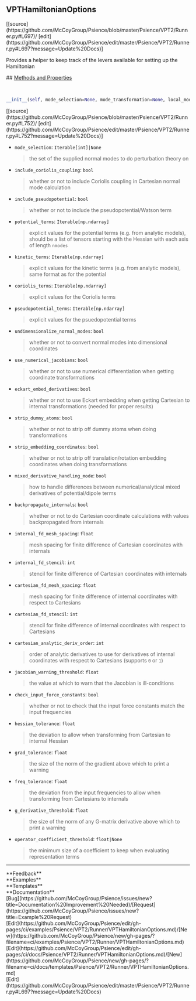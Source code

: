 ## <a id="Psience.VPT2.Runner.VPTHamiltonianOptions">VPTHamiltonianOptions</a> 

<div class="docs-source-link" markdown="1">
[[source](https://github.com/McCoyGroup/Psience/blob/master/Psience/VPT2/Runner.py#L697)/
[edit](https://github.com/McCoyGroup/Psience/edit/master/Psience/VPT2/Runner.py#L697?message=Update%20Docs)]
</div>

Provides a helper to keep track of the levers available for
setting up the Hamiltonian







<div class="collapsible-section">
 <div class="collapsible-section collapsible-section-header" markdown="1">
## <a class="collapse-link" data-toggle="collapse" href="#methods" markdown="1"> Methods and Properties</a> <a class="float-right" data-toggle="collapse" href="#methods"><i class="fa fa-chevron-down"></i></a>
 </div>
 <div class="collapsible-section collapsible-section-body collapse show" id="methods" markdown="1">
 
<a id="Psience.VPT2.Runner.VPTHamiltonianOptions.__init__" class="docs-object-method">&nbsp;</a> 
```python
__init__(self, mode_selection=None, mode_transformation=None, local_mode_couplings=None, local_mode_coupling_order=None, full_surface_mode_selection=None, include_potential=None, include_gmatrix=None, include_coriolis_coupling=None, include_pseudopotential=None, include_only_mode_couplings=None, potential_terms=None, kinetic_terms=None, coriolis_terms=None, pseudopotential_terms=None, include_dipole=None, dipole_terms=None, dipole_derivatives=None, undimensionalize_normal_modes=None, use_numerical_jacobians=None, eckart_embed_derivatives=None, eckart_embed_planar_ref_tolerance=None, strip_dummy_atoms=None, strip_embedding_coordinates=None, mixed_derivative_handling_mode=None, backpropagate_internals=None, direct_propagate_cartesians=None, zero_mass_term=None, internal_fd_mesh_spacing=None, internal_fd_stencil=None, cartesian_fd_mesh_spacing=None, cartesian_fd_stencil=None, cartesian_analytic_deriv_order=None, cartesian_by_internal_derivative_method=None, internal_by_cartesian_order=None, cartesian_by_internal_order=None, jacobian_warning_threshold=None, check_input_force_constants=None, hessian_tolerance=None, grad_tolerance=None, freq_tolerance=None, g_derivative_threshold=None, gmatrix_tolerance=None, use_internal_modes=None, use_cartesian_kinetic_energy=None, operator_coefficient_threshold=None, imaginary_frequency_handling_mode=None): 
```
<div class="docs-source-link" markdown="1">
[[source](https://github.com/McCoyGroup/Psience/blob/master/Psience/VPT2/Runner.py#L752)/
[edit](https://github.com/McCoyGroup/Psience/edit/master/Psience/VPT2/Runner.py#L752?message=Update%20Docs)]
</div>

  - `mode_selection`: `Iterable[int]|None`
    > the set of the supplied normal modes to do perturbation theory on
  - `include_coriolis_coupling`: `bool`
    > whether or not to include Coriolis coupling in Cartesian normal mode calculation
  - `include_pseudopotential`: `bool`
    > whether or not to include the pseudopotential/Watson term
  - `potential_terms`: `Iterable[np.ndarray]`
    > explicit values for the potential terms (e.g. from analytic models), should be a list of tensors starting with the Hessian with each axis of length `nmodes`
  - `kinetic_terms`: `Iterable[np.ndarray]`
    > explicit values for the kinetic terms (e.g. from analytic models), same format as for the potential
  - `coriolis_terms`: `Iterable[np.ndarray]`
    > explicit values for the Coriolis terms
  - `pseudopotential_terms`: `Iterable[np.ndarray]`
    > explicit values for the psuedopotential terms
  - `undimensionalize_normal_modes`: `bool`
    > whether or not to convert normal modes into dimensional coordinates
  - `use_numerical_jacobians`: `bool`
    > whether or not to use numerical differentiation when getting coordinate transformations
  - `eckart_embed_derivatives`: `bool`
    > whether or not to use Eckart embedding when getting Cartesian to internal transformations (needed for proper results)
  - `strip_dummy_atoms`: `bool`
    > whether or not to strip off dummy atoms when doing transformations
  - `strip_embedding_coordinates`: `bool`
    > whether or not to strip off translation/rotation embedding coordinates when doing transformations
  - `mixed_derivative_handling_mode`: `bool`
    > how to handle differences between numerical/analytical mixed derivatives of potential/dipole terms
  - `backpropagate_internals`: `bool`
    > whether or not to do Cartesian coordinate calculations with values backpropagated from internals
  - `internal_fd_mesh_spacing`: `float`
    > mesh spacing for finite difference of Cartesian coordinates with internals
  - `internal_fd_stencil`: `int`
    > stencil for finite difference of Cartesian coordinates with internals
  - `cartesian_fd_mesh_spacing`: `float`
    > mesh spacing for finite difference of internal coordinates with respect to Cartesians
  - `cartesian_fd_stencil`: `int`
    > stencil for finite difference of internal coordinates with respect to Cartesians
  - `cartesian_analytic_deriv_order`: `int`
    > order of analytic derivatives to use for derivatives of internal coordinates with respect to Cartesians (supports `0` or `1`)
  - `jacobian_warning_threshold`: `float`
    > the value at which to warn that the Jacobian is ill-conditions
  - `check_input_force_constants`: `bool`
    > whether or not to check that the input force constants match the input frequencies
  - `hessian_tolerance`: `float`
    > the deviation to allow when transforming from Cartesian to internal Hessian
  - `grad_tolerance`: `float`
    > the size of the norm of the gradient above which to print a warning
  - `freq_tolerance`: `float`
    > the deviation from the input frequencies to allow when transforming from Cartesians to internals
  - `g_derivative_threshold`: `float`
    > the size of the norm of any G-matrix derivative above which to print a warning
  - `operator_coefficient_threshold`: `float|None`
    > the minimum size of a coefficient to keep when evaluating representation terms
 </div>
</div>












---


<div markdown="1" class="text-secondary">
<div class="container">
  <div class="row">
   <div class="col" markdown="1">
**Feedback**   
</div>
   <div class="col" markdown="1">
**Examples**   
</div>
   <div class="col" markdown="1">
**Templates**   
</div>
   <div class="col" markdown="1">
**Documentation**   
</div>
   <div class="col" markdown="1">
   
</div>
   <div class="col" markdown="1">
   
</div>
   <div class="col" markdown="1">
   
</div>
</div>
  <div class="row">
   <div class="col" markdown="1">
[Bug](https://github.com/McCoyGroup/Psience/issues/new?title=Documentation%20Improvement%20Needed)/[Request](https://github.com/McCoyGroup/Psience/issues/new?title=Example%20Request)   
</div>
   <div class="col" markdown="1">
[Edit](https://github.com/McCoyGroup/Psience/edit/gh-pages/ci/examples/Psience/VPT2/Runner/VPTHamiltonianOptions.md)/[New](https://github.com/McCoyGroup/Psience/new/gh-pages/?filename=ci/examples/Psience/VPT2/Runner/VPTHamiltonianOptions.md)   
</div>
   <div class="col" markdown="1">
[Edit](https://github.com/McCoyGroup/Psience/edit/gh-pages/ci/docs/Psience/VPT2/Runner/VPTHamiltonianOptions.md)/[New](https://github.com/McCoyGroup/Psience/new/gh-pages/?filename=ci/docs/templates/Psience/VPT2/Runner/VPTHamiltonianOptions.md)   
</div>
   <div class="col" markdown="1">
[Edit](https://github.com/McCoyGroup/Psience/edit/master/Psience/VPT2/Runner.py#L697?message=Update%20Docs)   
</div>
   <div class="col" markdown="1">
   
</div>
   <div class="col" markdown="1">
   
</div>
   <div class="col" markdown="1">
   
</div>
</div>
</div>
</div>
